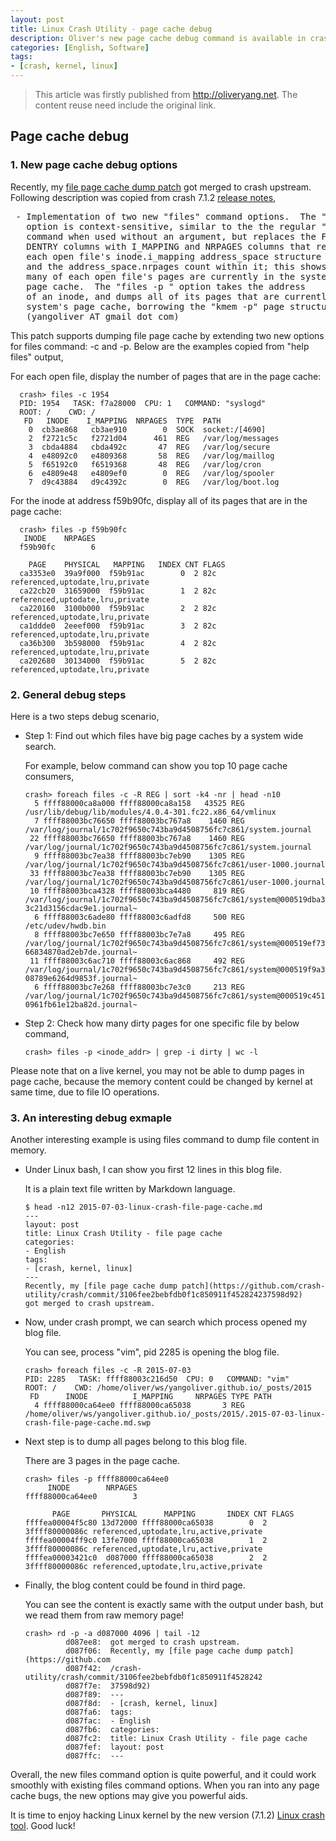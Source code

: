 ```yaml
---
layout: post
title: Linux Crash Utility - page cache debug
description: Oliver's new page cache debug command is available in crash. The artile shows how to use it for kernel debug.
categories: [English, Software]
tags:
- [crash, kernel, linux]
---
```


>This article was firstly published from <http://oliveryang.net>. The content reuse need include the original link.

## Page cache debug

### 1. New page cache debug options

Recently, my [file page cache dump patch](https://github.com/crash-utility/crash/commit/3106fee2bebfdb0f1c850911f452824237598d92)
got merged to crash upstream.
Following description was copied from crash 7.1.2 [release notes](http://people.redhat.com/anderson/crash.changelog.html),

 <pre> - Implementation of two new "files" command options.  The "files -c"
   option is context-sensitive, similar to the the regular "files"
   command when used without an argument, but replaces the FILE and
   DENTRY columns with I_MAPPING and NRPAGES columns that reflect
   each open file's inode.i_mapping address_space structure address,
   and the address_space.nrpages count within it; this shows how
   many of each open file's pages are currently in the system's
   page cache.  The "files -p <inode>" option takes the address
   of an inode, and dumps all of its pages that are currently in the
   system's page cache, borrowing the "kmem -p" page structure output.
   (yangoliver AT gmail dot com) </pre>

This patch supports dumping file page cache by extending two new options for files command: -c and -p.
Below are the examples copied from "help files" output,

For each open file, display the number of pages that are in the page cache:

      crash> files -c 1954
      PID: 1954   TASK: f7a28000  CPU: 1   COMMAND: "syslogd"
      ROOT: /    CWD: /
       FD   INODE    I_MAPPING  NRPAGES  TYPE  PATH
        0  cb3ae868   cb3ae910        0  SOCK  socket:/[4690]
        2  f2721c5c   f2721d04      461  REG   /var/log/messages
        3  cbda4884   cbda492c       47  REG   /var/log/secure
        4  e48092c0   e4809368       58  REG   /var/log/maillog
        5  f65192c0   f6519368       48  REG   /var/log/cron
        6  e4809e48   e4809ef0        0  REG   /var/log/spooler
        7  d9c43884   d9c4392c        0  REG   /var/log/boot.log

For the inode at address f59b90fc, display all of its pages that are in
the page cache:

      crash> files -p f59b90fc
       INODE    NRPAGES
      f59b90fc        6

        PAGE    PHYSICAL   MAPPING   INDEX CNT FLAGS
      ca3353e0  39a9f000  f59b91ac        0  2 82c referenced,uptodate,lru,private
      ca22cb20  31659000  f59b91ac        1  2 82c referenced,uptodate,lru,private
      ca220160  3100b000  f59b91ac        2  2 82c referenced,uptodate,lru,private
      ca1ddde0  2eeef000  f59b91ac        3  2 82c referenced,uptodate,lru,private
      ca36b300  3b598000  f59b91ac        4  2 82c referenced,uptodate,lru,private
      ca202680  30134000  f59b91ac        5  2 82c referenced,uptodate,lru,private

### 2. General debug steps

Here is a two steps debug scenario,

- Step 1: Find out which files have big page caches by a system wide search.

  For example, below command can show you top 10 page cache consumers,

      crash> foreach files -c -R REG | sort -k4 -nr | head -n10
        5 ffff88000ca8a000 ffff88000ca8a158   43525 REG  /usr/lib/debug/lib/modules/4.0.4-301.fc22.x86_64/vmlinux
        7 ffff88003bc76650 ffff88003bc767a8    1460 REG  /var/log/journal/1c702f9650c743ba9d4508756fc7c861/system.journal
       22 ffff88003bc76650 ffff88003bc767a8    1460 REG  /var/log/journal/1c702f9650c743ba9d4508756fc7c861/system.journal
        9 ffff88003bc7ea38 ffff88003bc7eb90    1305 REG  /var/log/journal/1c702f9650c743ba9d4508756fc7c861/user-1000.journal
       33 ffff88003bc7ea38 ffff88003bc7eb90    1305 REG  /var/log/journal/1c702f9650c743ba9d4508756fc7c861/user-1000.journal
       10 ffff88003bca4328 ffff88003bca4480     819 REG  /var/log/journal/1c702f9650c743ba9d4508756fc7c861/system@000519dba3929edf-3c21d3156cdac9e1.journal~
        6 ffff88003c6ade80 ffff88003c6adfd8     500 REG  /etc/udev/hwdb.bin
        8 ffff88003bc7e650 ffff88003bc7e7a8     495 REG  /var/log/journal/1c702f9650c743ba9d4508756fc7c861/system@000519ef739145cf-66834870ad2eb7de.journal~
       11 ffff88003c6ac710 ffff88003c6ac868     492 REG  /var/log/journal/1c702f9650c743ba9d4508756fc7c861/system@000519f9a34ea968-08789e6264d9853f.journal~
        6 ffff88003bc7e268 ffff88003bc7e3c0     213 REG  /var/log/journal/1c702f9650c743ba9d4508756fc7c861/system@000519c451c742e0-0961fb61e12ba82d.journal~

- Step 2: Check how many dirty pages for one specific file by below command,


	  crash> files -p <inode_addr> | grep -i dirty | wc -l


Please note that on a live kernel, you may not be able to dump pages in page cache, because the memory content could be
changed by kernel at same time, due to file IO operations.

### 3. An interesting debug exmaple

Another interesting example is using files command to dump file content in memory.

- Under Linux bash, I can show you first 12 lines in this blog file. 

  It is a plain text file written by Markdown language.

      $ head -n12 2015-07-03-linux-crash-file-page-cache.md
      ---
      layout: post
      title: Linux Crash Utility - file page cache
      categories:
      - English
      tags:
      - [crash, kernel, linux]
      ---
      Recently, my [file page cache dump patch](https://github.com/crash-utility/crash/commit/3106fee2bebfdb0f1c850911f452824237598d92)
      got merged to crash upstream.

- Now, under crash prompt, we can search which process opened my blog file. 

  You can see, process "vim", pid 2285 is opening the blog file.

      crash> foreach files -c -R 2015-07-03
      PID: 2285   TASK: ffff88003c216d50  CPU: 0   COMMAND: "vim"
      ROOT: /    CWD: /home/oliver/ws/yangoliver.github.io/_posts/2015
       FD      INODE          I_MAPPING     NRPAGES TYPE PATH
        4 ffff88000ca64ee0 ffff88000ca65038       3 REG  /home/oliver/ws/yangoliver.github.io/_posts/2015/.2015-07-03-linux-crash-file-page-cache.md.swp

- Next step is to dump all pages belong to this blog file.

  There are 3 pages in the page cache.

      crash> files -p ffff88000ca64ee0
           INODE        NRPAGES
      ffff88000ca64ee0        3
  
            PAGE       PHYSICAL      MAPPING       INDEX CNT FLAGS
      ffffea00004f5c80 13d72000 ffff88000ca65038        0  2 3ffff80000086c referenced,uptodate,lru,active,private
      ffffea00004ff9c0 13fe7000 ffff88000ca65038        1  2 3ffff80000086c referenced,uptodate,lru,active,private
      ffffea00003421c0  d087000 ffff88000ca65038        2  2 3ffff80000086c referenced,uptodate,lru,active,private

- Finally, the blog content could be found in third page.

  You can see the content is exactly same with the output under bash, but we read them from raw memory page!

      crash> rd -p -a d087000 4096 | tail -12
               d087ee8:  got merged to crash upstream.
               d087f06:  Recently, my [file page cache dump patch](https://github.com
               d087f42:  /crash-utility/crash/commit/3106fee2bebfdb0f1c850911f4528242
               d087f7e:  37598d92)
               d087f89:  ---
               d087f8d:  - [crash, kernel, linux]
               d087fa6:  tags:
               d087fac:  - English
               d087fb6:  categories:
               d087fc2:  title: Linux Crash Utility - file page cache
               d087fef:  layout: post
               d087ffc:  ---

Overall, the new files command option is quite powerful, and it could work smoothly with existing files command options.
When you ran into any page cache bugs, the new options may give you powerful aids.

It is time to enjoy hacking Linux kernel by the new version (7.1.2) [Linux crash tool](https://github.com/crash-utility/).
Good luck!
